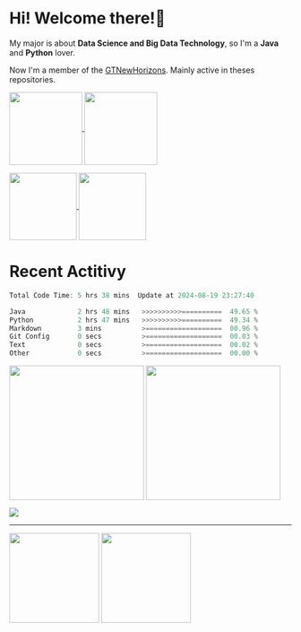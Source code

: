 # Hi! Welcome there!🖖


My major is about **Data Science and Big Data Technology**, so I'm a **Java** and **Python** lover. 

Now I'm a member of the [GTNewHorizons](https://github.com/GTNewHorizons). Mainly active in theses repositories.

<p>
	<p>
		<a href="https://github.com/GTNewHorizons/GT-New-Horizons-Modpack">
		<img height=130 align="center" src="https://github-readme-stats.vercel.app/api/pin/?username=GTNewHorizons&repo=GT-New-Horizons-Modpack"/>
		</a>
		<a href="https://github.com/GTNewHorizons/Applied-Energistics-2-Unofficial">
		<img height=130 align="center" src="https://github-readme-stats.vercel.app/api/pin/?username=GTNewHorizons&repo=Applied-Energistics-2-Unofficial"/>
		</a>
	</p>
 	<p>
		<a href="https://github.com/GTNewHorizons/AE2FluidCraft-Rework">
		<img height=120 align="center" src="https://github-readme-stats.vercel.app/api/pin/?username=GTNewHorizons&repo=AE2FluidCraft-Rework"/>
		</a>
		<a href="https://github.com/GTNewHorizons/ThaumicEnergistics">
		<img height=120 align="center" src="https://github-readme-stats.vercel.app/api/pin/?username=GTNewHorizons&repo=ThaumicEnergistics"/>
		</a>
	</p>
</p>

# Recent Actitivy

<!--START_SECTION:waka-->
``` rust
Total Code Time: 5 hrs 38 mins	Update at 2024-08-19 23:27:40

Java             2 hrs 48 mins   >>>>>>>>>>==========  49.65 %
Python           2 hrs 47 mins   >>>>>>>>>>==========  49.34 %
Markdown         3 mins          >===================  00.96 %
Git Config       0 secs          >===================  00.03 %
Text             0 secs          >===================  00.02 %
Other            0 secs          >===================  00.00 %
```
<!--END_SECTION:waka-->

<p>
	<img height=240 align="center" src=https://github-readme-stats.vercel.app/api?username=MCTBL&show_icons=true&&show=reviews,prs_merged,prs_merged_percentage&theme=tokyonight&rank_icon=percentile/>
	<img height=240 align="center" src="https://github-profile-trophy.vercel.app/?username=MCTBL&rank=-C,-?&column=3&margin-w=15&margin-h=15&theme=monokai"/>
<p/>

<p>
	<img align="center" src="https://github-readme-activity-graph.vercel.app/graph?username=MCTBL&bg_color=0f2d3d&color=1cadfb&line=1cadfb&point=1cadfb&area=true&hide_border=true">
</p>

---

<p>
	<img height=160 align="center" src="http://github-readme-streak-stats.herokuapp.com?user=MCTBL"/>
	<img height=160 align="center" src="https://github-readme-stats.vercel.app/api/top-langs/?username=MCTBL&layout=compact&hide=jupyter%20notebook,html,javascript,css"/>
<p/>

<!--
**MCTBL/MCTBL** is a ✨ _special_ ✨ repository because its `README.md` (this file) appears on your GitHub profile.

<p align="center">
	<img src="https://img.shields.io/badge/-java-B07219.svg"/>
	<img src="https://img.shields.io/badge/-python-3572A5.svg"/>
	<img src="https://img.shields.io/badge/-docker-384D54.svg"/>
<p/>

Here are some ideas to get you started:

- 🔭 I’m currently working on ...
- 🌱 I’m currently learning ...
- 👯 I’m looking to collaborate on ...
- 🤔 I’m looking for help with ...
- 💬 Ask me about ...
- 📫 How to reach me: ...
- 😄 Pronouns: ...
- ⚡ Fun fact: ...
-->
